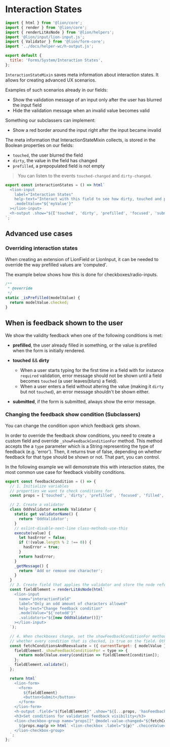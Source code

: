 [//]: # 'AUTO INSERT HEADER PREPUBLISH'

# Interaction States

```js script
import { html } from '@lion/core';
import { render } from '@lion/core';
import { renderLitAsNode } from '@lion/helpers';
import '@lion/input/lion-input.js';
import { Validator } from '@lion/form-core';
import '../docs/helper-wc/h-output.js';

export default {
  title: 'Forms/System/Interaction States',
};
```

`InteractionStateMixin` saves meta information about interaction states.
It allows for creating advanced UX scenarios.

Examples of such scenarios already in our fields:

- Show the validation message of an input only after the user has blurred the input field
- Hide the validation message when an invalid value becomes valid

Something our subclassers can implement:

- Show a red border around the input right after the input became invalid

The meta information that InteractionStateMixin collects, is stored in the Boolean properties on our fields:

- `touched`, the user blurred the field
- `dirty`, the value in the field has changed
- `prefilled`, a prepopulated field is not empty

> You can listen to the events `touched-changed` and `dirty-changed`.

```js preview-story
export const interactionStates = () => html`
  <lion-input
    label="Interaction States"
    help-text="Interact with this field to see how dirty, touched and prefilled change"
    .modelValue="${'myValue'}"
  ></lion-input>
  <h-output .show="${['touched', 'dirty', 'prefilled', 'focused', 'submitted']}"></h-output>
`;
```

## Advanced use cases

### Overriding interaction states

When creating an extension of LionField or LionInput, it can be needed to override the way prefilled values are 'computed'.

The example below shows how this is done for checkboxes/radio-inputs.

```js
/**
 * @override
 */
static _isPrefilled(modelValue) {
  return modelValue.checked;
}
```

## When is feedback shown to the user

We show the validity feedback when one of the following conditions is met:

- **prefilled**,
  the user already filled in something, or the value is prefilled
  when the form is initially rendered.

- **touched** && **dirty**

  - When a user starts typing for the first time in a field with for instance `required` validation,
    error message should not be shown until a field becomes `touched` (a user leaves(blurs) a field).
  - When a user enters a field without altering the value (making it `dirty` but not `touched`),
    an error message shouldn't be shown either.

- **submitted**,
  if the form is submitted, always show the error message.

### Changing the feedback show condition (Subclassers)

You can change the condition upon which feedback gets shown.

In order to override the feedback show conditions, you need to create a custom field and override `_showFeedbackConditionFor` method.
This method accepts the a `type` parameter which is a String representing the type of feedback (e.g. 'error').
Then, it returns true of false, depending on whether feedback for that type should be shown or not. That part, you can control.

In the following example we will demonstrate this with interaction states, the most common use case for feedback visibility conditions.

```js preview-story
export const feedbackCondition = () => {
  // 1. Initialize variables
  // properties we want to check conditions for
  const props = ['touched', 'dirty', 'prefilled', 'focused', 'filled', 'submitted'];

  // 2. Create a validator
  class OddValidator extends Validator {
    static get validatorName() {
      return 'OddValidator';
    }
    // eslint-disable-next-line class-methods-use-this
    execute(value) {
      let hasError = false;
      if (!(value.length % 2 !== 0)) {
        hasError = true;
      }
      return hasError;
    }
    _getMessage() {
      return 'Add or remove one character';
    }
  }
  // 3. Create field that applies the validator and store the node reference
  const fieldElement = renderLitAsNode(html`
    <lion-input
      name="interactionField"
      label="Only an odd amount of characters allowed"
      help-text="Change feedback condition"
      .modelValue="${'notodd'}"
      .validators="${[new OddValidator()]}"
    ></lion-input>
  `);

  // 4. When checkboxes change, set the showFeedbackConditionFor method to a new method that checks
  // whether every condition that is checked, is true on the field. Otherwise, don't show the feedback.
  const fetchConditionsAndReevaluate = ({ currentTarget: { modelValue } }) => {
    fieldElement._showFeedbackConditionFor = type => {
      return modelValue.every(condition => fieldElement[condition]);
    };
    fieldElement.validate();
  };

  return html`
    <lion-form>
      <form>
        ${fieldElement}
        <button>Submit</button>
      </form>
    </lion-form>
    <h-output .field="${fieldElement}" .show="${[...props, 'hasFeedbackFor']}"> </h-output>
    <h3>Set conditions for validation feedback visibility</h3>
    <lion-checkbox-group name="props[]" @model-value-changed="${fetchConditionsAndReevaluate}">
      ${props.map(p => html` <lion-checkbox .label="${p}" .choiceValue="${p}"> </lion-checkbox> `)}
    </lion-checkbox-group>
  `;
};
```
